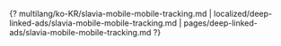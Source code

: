 {? multilang/ko-KR/slavia-mobile-mobile-tracking.md | localized/deep-linked-ads/slavia-mobile-mobile-tracking.md | pages/deep-linked-ads/slavia-mobile-mobile-tracking.md ?}
